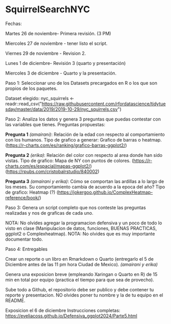 # SquirrelSearchNYC
Fechas: 

Martes 26 de noviembre- Primera revisión. (3 PM)

Miercoles 27 de noviembre - tener listo el script.

Viernes 29 de noviembre - Revision 2. 

Lunes 1 de diciembre- Revisión 3 (quarto y presentación)

Miercoles 3 de diciembre - Quarto y la presentación.

Paso 1: Seleccionar uno de los Datasets precargados en R o los que son propios de los paquetes.

Dataset elegido: nyc_squirrels <- readr::read_csv("https://raw.githubusercontent.com/rfordatascience/tidytuesday/master/data/2019/2019-10-29/nyc_squirrels.csv")

Paso 2: Analiza los datos y genera 3 preguntas que puedas contestar con las variables que tienes.
Preguntas propuestas: 

**Pregunta 1** *(amairani)*: Relación de la edad con respecto al comportamiento con los humanos. Tipo de grafico a generar: Grafico de barras o heatmap. (https://r-charts.com/es/ranking/grafico-barras-ggplot2/)

**Pregunta 2** *(erika)*: Relación del color con respecto al area donde han sido vistas. Tipo de grafico: Mapa de NY con puntos de colores. (https://r-charts.com/es/espacial/mapas-ggplot2/) (https://rpubs.com/cristobalrstudio/840002)

**Pregunta 3** *(amairani y erika)*: Cómo se comportan las ardillas a lo largo de los meses. Su comportamiento cambia de acuerdo a la epoca del año? Tipo de grafico: Heatmap (?) (https://jokergoo.github.io/ComplexHeatmap-reference/book/)


Paso 3: Genera un script completo que nos conteste las preguntas realizadas y nos de graficas de cada uno.

NOTA: No olvides agregar la programacion defensiva y un poco de todo lo visto en clase (Manipulacion de datos, funciones, BUENAS PRACTICAS, ggplot2 o Complexheatmap).
NOTA: No olvides que es muy importante documentar todo.

Paso 4: Entregables

Crear un reporte o un libro en Rmarkdown o Quarto (entregarlo el 5 de Diciembre antes de las 11 pm hora Ciudad de Mexico). *(amairani y erika)*

Genera una exposicion breve (empleando Xaringan o Quarto en R) de 15 min en total por equipo (practica el tiempo para que sea de provecho).

Sube todo a Github, el repositorio debe ser publico y debe contener tu reporte y presentacion. NO olvides poner tu nombre y la de tu equipo en el README.

Exposicion el 6 de diciembre
Instrucciones completas: https://eveliacoss.github.io/Defensiva_ggplot2024/Parte5.html
